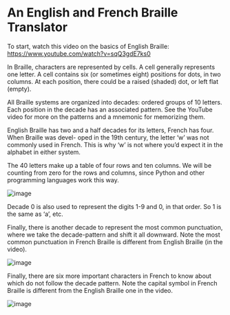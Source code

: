 # An English and French Braille Translator
To start, watch this video on the basics of English Braille: https://www.youtube.com/watch?v=sqQ3gdE7ks0

In Braille, characters are represented by cells. A cell generally represents one letter. A cell contains six (or sometimes eight) positions for dots, in two columns. At each position, there could be a raised (shaded) dot, or left flat (empty).

All Braille systems are organized into decades: ordered groups of 10 letters. Each position in the decade has an associated pattern. See the YouTube video for more on the patterns and a mnemonic for memorizing them.

English Braille has two and a half decades for its letters, French has four. When Braille was devel- oped in the 19th century, the letter ‘w’ was not commonly used in French. This is why ‘w’ is not where you’d expect it in the alphabet in either system.

The 40 letters make up a table of four rows and ten columns. We will be counting from zero for the rows and columns, since Python and other programming languages work this way.

![image](https://user-images.githubusercontent.com/68981504/148474149-1d7031ab-7412-489b-981d-fc5f52d920bc.png)

Decade 0 is also used to represent the digits 1-9 and 0, in that order. So 1 is the same as ‘a’, etc.

Finally, there is another decade to represent the most common punctuation, where we take the decade-pattern and shift it all downward. Note the most common punctuation in French Braille is different from English Braille (in the video).

![image](https://user-images.githubusercontent.com/68981504/148474205-b7b36247-0c68-49a9-b4ff-a2a7ba24d9dd.png)

Finally, there are six more important characters in French to know about which do not follow the decade pattern. Note the capital symbol in French Braille is different from the English Braille one in the video.

![image](https://user-images.githubusercontent.com/68981504/148474223-2ae88d7a-711b-4491-a095-9279e20918c2.png)
